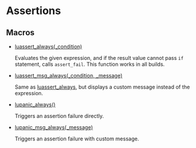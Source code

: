 # Assertions
## Macros
* [luassert_always(_condition)](group___runtime_assert_1ga6ff7328a1c0f2aad0370c688e4484c0b.md)

    Evaluates the given expression, and if the result value cannot pass `if` statement, calls `assert_fail`. This function works in all builds. 

* [luassert_msg_always(_condition, _message)](group___runtime_assert_1ga7cb678a69cc15617424105ec1889f55f.md)

    Same as [luassert_always](group___runtime_assert_1ga6ff7328a1c0f2aad0370c688e4484c0b.md), but displays a custom message instead of the expression. 

* [lupanic_always()](group___runtime_assert_1gab0ffa5909cac7ae483c08743e71bb77a.md)

    Triggers an assertion failure directly. 

* [lupanic_msg_always(_message)](group___runtime_assert_1gacec4e09cb86fa610072a84ee9f980a7d.md)

    Triggers an assertion failure with custom message. 

